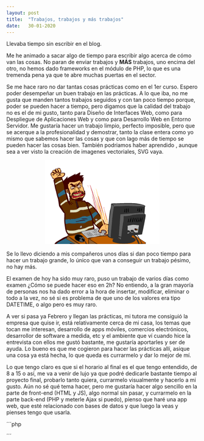 ```yaml
---
layout: post
title:  "Trabajos, trabajos y más trabajos"
date:   30-01-2020
---
```


<p class="intro"><span class="dropcap">L</span>levaba tiempo sin escribir en el blog.</p>
<p>Me he animado a sacar algo de tiempo para escribir algo acerca de cómo van las cosas. No paran de enviar trabajos y <b>MÁS</b> trabajos, uno encima del otro, no hemos dado frameworks en el módulo de PHP, lo que es una tremenda pena ya que te abre muchas puertas en el sector.</p>
<p>Se me hace raro no dar tantas cosas prácticas como en el 1er curso. Espero poder desempeñar un buen trabajo en las prácticas.  
A lo que iba, no me gusta que manden tantos trabajos seguidos y con tan poco tiempo porque, poder se pueden hacer a tiempo, pero digamos que la calidad del trabajo no es el de mi gusto, tanto para Diseño de Interfaces Web, como para Despliegue de Aplicaciones Web y como para Desarrollo Web en Entorno Servidor.  
Me gustaría hacer un trabajo limpio, perfecto imposible, pero que se acerque a la profesionalidad y demostrar, tanto la clase entera como yo mismo que sabemos hacer las cosas y que con lago más de tiempo se pueden hacer las cosas bien. También podriamos haber aprendido , aunque sea a ver visto la creación de imagenes vectoriales, SVG vaya.<br>
<center>
	<img src="/assets/img/frustred.gif">
</center>
</p>
<p>Se lo llevo diciendo a mis compañeros unos días si dan poco tiempo para hacer un trabajo grande, lo único que van a conseguir un trabajo pésimo, no hay más.</p>
<p>El examen de hoy ha sido muy raro, puso un trabajo de varios días como examen ¿Cómo se puede hacer eso en 2h? No entiendo, a la gran mayoría de personas nos ha dado error a la hora de insertar, modificar, eliminar o todo a la vez, no sé si es problema de que uno de los valores era tipo DATETIME, o algo pero es muy raro.</p>
<p>A ver si pasa ya Febrero y llegan las prácticas, mi tutora me consiguió la empresa que quise ir, está relativamente cerca de mi casa, los temas que tocan me interesan, desarrollo de apps móviles, comercios electrónicos, desarrollor de software a medida, etc y el ambiente que ví cuando hice la entrevista con ellos me gustó bastante, me gustaría aportarles y ser de ayuda. Lo bueno es que me cogieron para hacer las prácticas allí, asique una cosa ya está hecha, lo que queda es currarmelo y dar lo mejor de mí.</p>
<p>Lo que tengo claro es que si el horario al final es el que tengo entendido, de 8 a 15 o así, me va a venir de lujo ya que podré dedicarle bastante tiempo al proyecto final, probarlo tanto quiera, currarmelo visualmente y hacerlo a mi gusto. Aún no sé qué tema hacer, pero me gustaría hacer algo sencillo en la parte de front-end (HTML y JS), algo normal sin pasar, y currarmelo en la parte back-end (PHP y meterle Ajax si puedo), pienso que haré una app web, que esté relacionado con bases de datos y que luego la veas y pienses tengo que usarla.</p>

´´´php
<?php 
    echo 'Estoy cansado';
?>
´´´